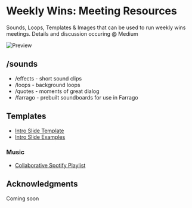 # Weekly Wins: Meeting Resources
Sounds, Loops, Templates & Images that can be used to run weekly wins meetings.
Details and discussion occuring @ Medium

![Preview](https://i.imgur.com/XPr1qlC.gif)

## /sounds
- /effects - short sound clips
- /loops - background loops
- /quotes - moments of great dialog
- /farrago - prebuilt soundboards for use in Farrago

## Templates
- [Intro Slide Template](https://docs.google.com/presentation/d/1F3o0PdgPrABnQcfayje7ynvTqDVAAu5zIQPLF8OEzRg)
- [Intro Slide Examples](https://docs.google.com/presentation/d/1jtgpr5Mg6vYsmKRdUi81bGDiVVJc7Jp53vYpcKJuum8)

### Music
- [Collaborative Spotify Playlist](https://open.spotify.com/user/121186116/playlist/3bBQ52Ksd6SsLeIfDd6wIS?si=OyVrky6jStCHf3sMsw44Sg)

## Acknowledgments
Coming soon